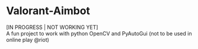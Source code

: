 # Valorant-Aimbot
[IN PROGRESS | NOT WORKING YET]    
A fun project to work with python OpenCV and PyAutoGui (not to be used in online play @riot)
